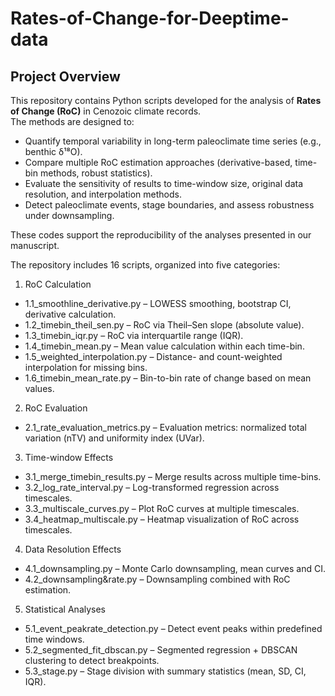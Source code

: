 # Rates-of-Change-for-Deeptime-data

## Project Overview
This repository contains Python scripts developed for the analysis of **Rates of Change (RoC)** in Cenozoic climate records.  
The methods are designed to:
- Quantify temporal variability in long-term paleoclimate time series (e.g., benthic δ¹⁸O).
- Compare multiple RoC estimation approaches (derivative-based, time-bin methods, robust statistics).
- Evaluate the sensitivity of results to time-window size, original data resolution, and interpolation methods.
- Detect paleoclimate events, stage boundaries, and assess robustness under downsampling.

These codes support the reproducibility of the analyses presented in our manuscript.

The repository includes 16 scripts, organized into five categories:
1. RoC Calculation
- 1.1_smoothline_derivative.py – LOWESS smoothing, bootstrap CI, derivative calculation.
- 1.2_timebin_theil_sen.py – RoC via Theil–Sen slope (absolute value).
- 1.3_timebin_iqr.py – RoC via interquartile range (IQR).
- 1.4_timebin_mean.py – Mean value calculation within each time-bin.
- 1.5_weighted_interpolation.py – Distance- and count-weighted interpolation for missing bins.
- 1.6_timebin_mean_rate.py – Bin-to-bin rate of change based on mean values.
2. RoC Evaluation
- 2.1_rate_evaluation_metrics.py – Evaluation metrics: normalized total variation (nTV) and uniformity index (UVar).
3. Time-window Effects
- 3.1_merge_timebin_results.py – Merge results across multiple time-bins.
- 3.2_log_rate_interval.py – Log-transformed regression across timescales.
- 3.3_multiscale_curves.py – Plot RoC curves at multiple timescales.
- 3.4_heatmap_multiscale.py – Heatmap visualization of RoC across timescales.
4. Data Resolution Effects
- 4.1_downsampling.py – Monte Carlo downsampling, mean curves and CI.
- 4.2_downsampling&rate.py – Downsampling combined with RoC estimation.
5. Statistical Analyses
- 5.1_event_peakrate_detection.py – Detect event peaks within predefined time windows.
- 5.2_segmented_fit_dbscan.py – Segmented regression + DBSCAN clustering to detect breakpoints.
- 5.3_stage.py – Stage division with summary statistics (mean, SD, CI, IQR).
